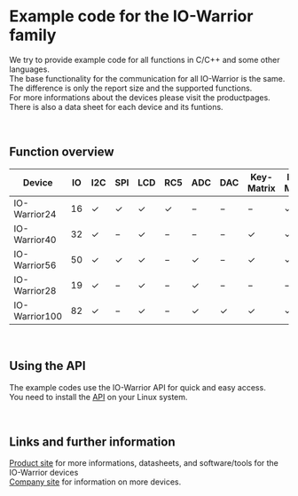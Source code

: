 # Example code for the IO-Warrior family
We try to provide example code for all functions in C/C++ and some other languages.  
The base functionality for the communication for all IO-Warrior is the same. The difference is only the report size and the supported functions.  
For more informations about the devices please visit the productpages. There is also a data sheet for each device and its funtions.

&nbsp;
## Function overview
| Device | IO | I2C | SPI | LCD | RC5 | ADC | DAC | Key-Matrix | LED-Matrix | PWM | Digital LED | Status | 
| ----------- | ----------- | ----------- | ----------- | ----------- | ----------- | ----------- | ----------- | ----------- | ----------- | ----------- | ----------- | ----------- |
| IO-Warrior24 | 16 | &check; | &check;  | &check; | &check; | &#8722; | &#8722; | &#8722; | &check; | &#8722; | &#8722; | Discontinued |
| IO-Warrior40 | 32 | &check; | &#8722; | &check; | &#8722; | &#8722; | &#8722; | &check; | &check; | &#8722; | &#8722; | Discontinued |
| IO-Warrior56 | 50 | &check; | &check; | &check; | &#8722; | &check; | &#8722; | &check; | &check; | &check; | &#8722; | Active |
| IO-Warrior28 | 19 | &check; | &#8722; | &check; | &#8722; | &check; | &#8722; | &#8722; | &#8722; | &#8722; | &check; | Active |
| IO-Warrior100 | 82 | &check; | &#8722; | &check; | &#8722; | &check; | &check; | &check; | &check; | &check; | &check; | Active |
  
&nbsp;
## Using the API
The example codes use the IO-Warrior API for quick and easy access.  
You need to install the [API](https://github.com/codemercs-com/io-warrior-linux/tree/main/api) on your Linux system.


&nbsp;
## Links and further information
[Product site](https://codemercs.com/en/io) for more informations, datasheets, and software/tools for the IO-Warrior devices  
[Company site](https://www.codemercs.com) for information on more devices.